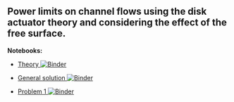 ## Power limits on channel flows using the disk actuator theory and considering the effect of the free surface.

**Notebooks:**

* [Theory ![Binder](https://colab.research.google.com/assets/colab-badge.svg)](https://colab.research.google.com/github/joaochenriques/MCTE_2020_2021/blob/main/DiskActuator/DiskActuator.ipynb)

* [General solution ![Binder](https://colab.research.google.com/assets/colab-badge.svg)](https://colab.research.google.com/github/joaochenriques/MCTE_2020_2021/blob/main/DiskActuator/DiskActuator_Examples.ipynb)


* [Problem 1 ![Binder](https://colab.research.google.com/assets/colab-badge.svg)](https://colab.research.google.com/github/joaochenriques/MCTE_2020_2021/blob/main/DiskActuator/Numerical_Computations.ipynb)




      
 
